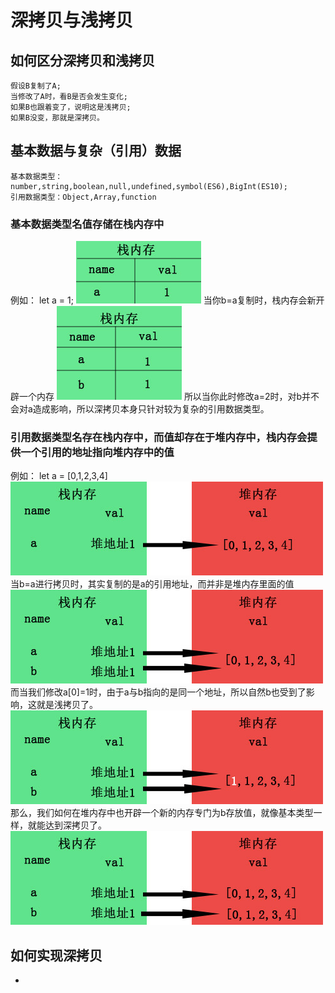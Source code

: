 # 深拷贝与浅拷贝

## 如何区分深拷贝和浅拷贝
```
假设B复制了A;
当修改了A时，看B是否会发生变化;
如果B也跟着变了，说明这是浅拷贝;
如果B没变，那就是深拷贝。
```

## 基本数据与复杂（引用）数据
```
基本数据类型：number,string,boolean,null,undefined,symbol(ES6),BigInt(ES10);
引用数据类型：Object,Array,function
```

### 基本数据类型名值存储在栈内存中
例如： let a = 1;
![图片](../images/2019-12/1.jpg)
当你b=a复制时，栈内存会新开辟一个内存
![图片](../images/2019-12/2.jpg)
所以当你此时修改a=2时，对b并不会对a造成影响，所以深拷贝本身只针对较为复杂的引用数据类型。

### 引用数据类型名存在栈内存中，而值却存在于堆内存中，栈内存会提供一个引用的地址指向堆内存中的值
例如： let a = [0,1,2,3,4]
![图片](../images/2019-12/3.jpg)
当b=a进行拷贝时，其实复制的是a的引用地址，而并非是堆内存里面的值
![图片](../images/2019-12/4.jpg)
而当我们修改a[0]=1时，由于a与b指向的是同一个地址，所以自然b也受到了影响，这就是浅拷贝了。
![图片](../images/2019-12/5.jpg)
那么，我们如何在堆内存中也开辟一个新的内存专门为b存放值，就像基本类型一样，就能达到深拷贝了。
![图片](../images/2019-12/6.jpg)

## 如何实现深拷贝
* 



